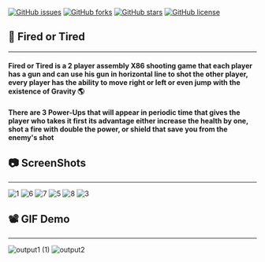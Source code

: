 [![GitHub issues](https://img.shields.io/github/issues/AbdallahHemdan/FIRED-OR-TIRED)](https://github.com/AbdallahHemdan/FIRED-OR-TIRED/issues)
[![GitHub forks](https://img.shields.io/github/forks/AbdallahHemdan/FIRED-OR-TIRED)](https://github.com/AbdallahHemdan/FIRED-OR-TIRED/network)
[![GitHub stars](https://img.shields.io/github/stars/AbdallahHemdan/FIRED-OR-TIRED)](https://github.com/AbdallahHemdan/FIRED-OR-TIRED/stargazers)
[![GitHub license](https://img.shields.io/github/license/AbdallahHemdan/FIRED-OR-TIRED)](https://github.com/AbdallahHemdan/FIRED-OR-TIRED/blob/master/LICENSE)
## 🔫 Fired or Tired
------------------
#### Fired or Tired is a 2 player assembly X86 shooting game that each player has a gun and can use his gun in horizontal line to shot the other player, every player has the ability to move right or left or even jump with the existence of Gravity 🌎     
#### There are 3 Power-Ups that will appear in periodic time that gives the player who takes it first its advantage either increase the health by one, shot a fire with double the power, or shield that save you from the enemy's shot 


## 📷 ScreenShots 
------------------
![1](https://user-images.githubusercontent.com/40190772/70800361-b7037f80-1db4-11ea-8913-318ea7d12f45.PNG)
![6](https://user-images.githubusercontent.com/40190772/70800356-b5d25280-1db4-11ea-9e8a-b883c3630d87.PNG)
![7](https://user-images.githubusercontent.com/40190772/70800359-b66ae900-1db4-11ea-805c-1c33354b7919.PNG)
![5](https://user-images.githubusercontent.com/40190772/70800355-b5d25280-1db4-11ea-98fb-f7775c450ba9.png)
![8](https://user-images.githubusercontent.com/40190772/70800360-b66ae900-1db4-11ea-9720-1a891e0bf667.png)
![3](https://user-images.githubusercontent.com/40190772/70800363-b79c1600-1db4-11ea-91ab-704e85c28296.png)


## 📽 GIF Demo
--------------
![output1 (1)](https://user-images.githubusercontent.com/40190772/70800517-211c2480-1db5-11ea-979f-2b199a9915df.gif)
![output2](https://user-images.githubusercontent.com/40190772/70800518-211c2480-1db5-11ea-868b-d6f198856bea.gif)
